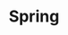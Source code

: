 ---
title: Spring
description: 约定大于配置
image: category/spring.png

# Badge style
style:
    background: "#6a994e"
    color: "#ffffff"
---